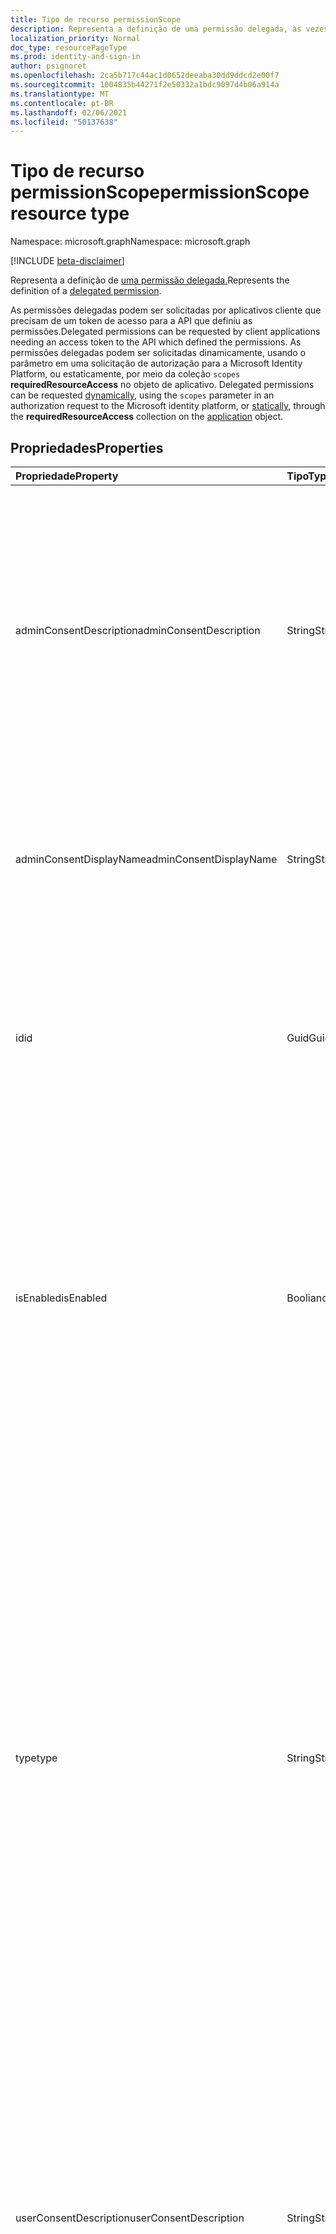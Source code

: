 ```yaml
---
title: Tipo de recurso permissionScope
description: Representa a definição de uma permissão delegada, às vezes referida como uma permissão OAuth 2.0 ou um escopo OAuth 2.0. Depois de definida, a permissão delegada pode ser solicitada por um aplicativo cliente
localization_priority: Normal
doc_type: resourcePageType
ms.prod: identity-and-sign-in
author: psignoret
ms.openlocfilehash: 2ca5b717c44ac1d0652deeaba30dd9ddcd2e00f7
ms.sourcegitcommit: 1004835b44271f2e50332a1bdc9097d4b06a914a
ms.translationtype: MT
ms.contentlocale: pt-BR
ms.lasthandoff: 02/06/2021
ms.locfileid: "50137638"
---
```

# <a name="permissionscope-resource-type"></a><span data-ttu-id="5191b-104">Tipo de recurso permissionScope</span><span class="sxs-lookup"><span data-stu-id="5191b-104">permissionScope resource type</span></span>

<span data-ttu-id="5191b-105">Namespace: microsoft.graph</span><span class="sxs-lookup"><span data-stu-id="5191b-105">Namespace: microsoft.graph</span></span>

[!INCLUDE [beta-disclaimer](../../includes/beta-disclaimer.md)]

<span data-ttu-id="5191b-106">Representa a definição de [uma permissão delegada.](/azure/active-directory/develop/v2-permissions-and-consent#permission-types)</span><span class="sxs-lookup"><span data-stu-id="5191b-106">Represents the definition of a [delegated permission](/azure/active-directory/develop/v2-permissions-and-consent#permission-types).</span></span>

<span data-ttu-id="5191b-107">As permissões delegadas podem ser solicitadas por aplicativos cliente que precisam de um token de acesso para a API que definiu as permissões.</span><span class="sxs-lookup"><span data-stu-id="5191b-107">Delegated permissions can be requested by client applications needing an access token to the API which defined the permissions.</span></span> <span data-ttu-id="5191b-108">As permissões delegadas podem [](/azure/active-directory/develop/v2-permissions-and-consent#requesting-individual-user-consent)ser solicitadas dinamicamente, usando o parâmetro em uma solicitação de autorização para a Microsoft Identity Platform, ou estaticamente, por meio da coleção `scopes` **requiredResourceAccess** [](/azure/active-directory/develop/v2-permissions-and-consent#the-default-scope)no objeto de aplicativo. [](application.md)</span><span class="sxs-lookup"><span data-stu-id="5191b-108">Delegated permissions can be requested [dynamically](/azure/active-directory/develop/v2-permissions-and-consent#requesting-individual-user-consent), using the `scopes` parameter in an authorization request to the Microsoft identity platform, or [statically](/azure/active-directory/develop/v2-permissions-and-consent#the-default-scope), through the **requiredResourceAccess** collection on the [application](application.md) object.</span></span>

## <a name="properties"></a><span data-ttu-id="5191b-109">Propriedades</span><span class="sxs-lookup"><span data-stu-id="5191b-109">Properties</span></span>

| <span data-ttu-id="5191b-110">Propriedade</span><span class="sxs-lookup"><span data-stu-id="5191b-110">Property</span></span> | <span data-ttu-id="5191b-111">Tipo</span><span class="sxs-lookup"><span data-stu-id="5191b-111">Type</span></span> | <span data-ttu-id="5191b-112">Descrição</span><span class="sxs-lookup"><span data-stu-id="5191b-112">Description</span></span> |
|:---------------|:--------|:----------|
|<span data-ttu-id="5191b-113">adminConsentDescription</span><span class="sxs-lookup"><span data-stu-id="5191b-113">adminConsentDescription</span></span>|<span data-ttu-id="5191b-114">String</span><span class="sxs-lookup"><span data-stu-id="5191b-114">String</span></span>|<span data-ttu-id="5191b-115">Uma descrição das permissões delegadas, destinada a ser lida por um administrador concedendo a permissão em nome de todos os usuários.</span><span class="sxs-lookup"><span data-stu-id="5191b-115">A description of the delegated permissions, intended to be read by an administrator granting the permission on behalf of all users.</span></span> <span data-ttu-id="5191b-116">Esse texto aparece nas experiências de consentimento de administrador em todo o locatário.</span><span class="sxs-lookup"><span data-stu-id="5191b-116">This text appears in tenant-wide admin consent experiences.</span></span>|
|<span data-ttu-id="5191b-117">adminConsentDisplayName</span><span class="sxs-lookup"><span data-stu-id="5191b-117">adminConsentDisplayName</span></span>|<span data-ttu-id="5191b-118">String</span><span class="sxs-lookup"><span data-stu-id="5191b-118">String</span></span>|<span data-ttu-id="5191b-119">O título da permissão, destinado a ser lido por um administrador que concede a permissão em nome de todos os usuários.</span><span class="sxs-lookup"><span data-stu-id="5191b-119">The permission's title, intended to be read by an administrator granting the permission on behalf of all users.</span></span>|
|<span data-ttu-id="5191b-120">id</span><span class="sxs-lookup"><span data-stu-id="5191b-120">id</span></span>|<span data-ttu-id="5191b-121">Guid</span><span class="sxs-lookup"><span data-stu-id="5191b-121">Guid</span></span>|<span data-ttu-id="5191b-122">Identificador exclusivo de permissão delegada dentro da coleção de permissões delegadas definidas para um aplicativo de recurso.</span><span class="sxs-lookup"><span data-stu-id="5191b-122">Unique delegated permission identifier inside the collection of delegated permissions defined for a resource application.</span></span>|
|<span data-ttu-id="5191b-123">isEnabled</span><span class="sxs-lookup"><span data-stu-id="5191b-123">isEnabled</span></span>|<span data-ttu-id="5191b-124">Booliano</span><span class="sxs-lookup"><span data-stu-id="5191b-124">Boolean</span></span>|<span data-ttu-id="5191b-125">Ao criar ou atualizar uma permissão, essa propriedade deve ser definida como **true** (que é o padrão).</span><span class="sxs-lookup"><span data-stu-id="5191b-125">When creating or updating a permission, this property must be set to **true** (which is the default).</span></span> <span data-ttu-id="5191b-126">Para excluir uma permissão, essa propriedade deve primeiro ser definida como **false**.</span><span class="sxs-lookup"><span data-stu-id="5191b-126">To delete a permission, this property must first be set to **false**.</span></span>  <span data-ttu-id="5191b-127">Nesse ponto, em uma chamada subsequente, a permissão pode ser removida.</span><span class="sxs-lookup"><span data-stu-id="5191b-127">At that point, in a subsequent call, the permission may be removed.</span></span>|
|<span data-ttu-id="5191b-128">type</span><span class="sxs-lookup"><span data-stu-id="5191b-128">type</span></span>|<span data-ttu-id="5191b-129">String</span><span class="sxs-lookup"><span data-stu-id="5191b-129">String</span></span>|<span data-ttu-id="5191b-130">Especifica se essa permissão delegada deve ser considerada segura para usuários não administradores concordarem em nome de si mesmos ou se um administrador deve ser obrigado a consentir com as permissões.</span><span class="sxs-lookup"><span data-stu-id="5191b-130">Specifies whether this delegated permission should be considered safe for non-admin users to consent to on behalf of themselves, or whether an administrator should be required for consent to the permissions.</span></span> <span data-ttu-id="5191b-131">Esse será o comportamento padrão, mas cada cliente pode optar por personalizar o comportamento em sua organização (permitindo, restringindo ou limitando o consentimento do usuário para essa permissão delegada.)</span><span class="sxs-lookup"><span data-stu-id="5191b-131">This will be the default behavior, but each customer can choose to customize the behavior in their organization (by allowing, restricting or limiting user consent to this delegated permission.)</span></span>|
|<span data-ttu-id="5191b-132">userConsentDescription</span><span class="sxs-lookup"><span data-stu-id="5191b-132">userConsentDescription</span></span>|<span data-ttu-id="5191b-133">String</span><span class="sxs-lookup"><span data-stu-id="5191b-133">String</span></span>|<span data-ttu-id="5191b-134">Uma descrição das permissões delegadas, destinada a ser lida por um usuário que concede a permissão em seu próprio nome.</span><span class="sxs-lookup"><span data-stu-id="5191b-134">A description of the delegated permissions, intended to be read by a user granting the permission on their own behalf.</span></span> <span data-ttu-id="5191b-135">Esse texto aparece nas experiências de consentimento em que o usuário está consentindo apenas em nome de si mesmo.</span><span class="sxs-lookup"><span data-stu-id="5191b-135">This text appears in consent experiences where the user is consenting only on behalf of themselves.</span></span>|
|<span data-ttu-id="5191b-136">userConsentDisplayName</span><span class="sxs-lookup"><span data-stu-id="5191b-136">userConsentDisplayName</span></span>|<span data-ttu-id="5191b-137">String</span><span class="sxs-lookup"><span data-stu-id="5191b-137">String</span></span>|<span data-ttu-id="5191b-138">Um título para a permissão, destinado a ser lido por um usuário que concede a permissão em seu próprio nome.</span><span class="sxs-lookup"><span data-stu-id="5191b-138">A title for the permission, intended to be read by a user granting the permission on their own behalf.</span></span> <span data-ttu-id="5191b-139">Esse texto aparece nas experiências de consentimento em que o usuário está consentindo apenas em nome de si mesmo.</span><span class="sxs-lookup"><span data-stu-id="5191b-139">This text appears in consent experiences where the user is consenting only on behalf of themselves.</span></span>|
|<span data-ttu-id="5191b-140">value</span><span class="sxs-lookup"><span data-stu-id="5191b-140">value</span></span>|<span data-ttu-id="5191b-141">Cadeia de caracteres</span><span class="sxs-lookup"><span data-stu-id="5191b-141">String</span></span>|<span data-ttu-id="5191b-142">Especifica o valor a ser incluído na declaração `scp` (escopo) nos tokens de acesso.</span><span class="sxs-lookup"><span data-stu-id="5191b-142">Specifies the value to include in the `scp` (scope) claim in access tokens.</span></span> <span data-ttu-id="5191b-143">Não deve exceder 120 caracteres de comprimento.</span><span class="sxs-lookup"><span data-stu-id="5191b-143">Must not exceed 120 characters in length.</span></span> <span data-ttu-id="5191b-144">Os caracteres `:` `!` `#` `$` `%` `&` `'` `(` `)` `*` `+` `,` `-` `.` `/` `:` `;` <code>&lt;</code> `=` <code>&gt;</code> `?` `@` `[` `]` `^` `+` `_` <code>&#96;</code> `{` <code>&#124;</code> `}` `~` permitidos são , bem como caracteres nos intervalos `0-9` e `A-Z` `a-z` .</span><span class="sxs-lookup"><span data-stu-id="5191b-144">Allowed characters are `:` `!` `#` `$` `%` `&` `'` `(` `)` `*` `+` `,` `-` `.` `/` `:` `;` <code>&lt;</code> `=` <code>&gt;</code> `?` `@` `[` `]` `^` `+` `_` <code>&#96;</code> `{` <code>&#124;</code> `}` `~`, as well as characters in the ranges `0-9`, `A-Z` and `a-z`.</span></span> <span data-ttu-id="5191b-145">Qualquer outro caractere, incluindo o caractere de espaço, não é permitido.</span><span class="sxs-lookup"><span data-stu-id="5191b-145">Any other character, including the space character, are not allowed.</span></span>|

## <a name="json-representation"></a><span data-ttu-id="5191b-146">Representação JSON</span><span class="sxs-lookup"><span data-stu-id="5191b-146">JSON representation</span></span>

<span data-ttu-id="5191b-147">Veja a seguir uma representação JSON do recurso</span><span class="sxs-lookup"><span data-stu-id="5191b-147">Here is a JSON representation of the resource</span></span>

<!-- {
  "blockType": "resource",
  "optionalProperties": [

  ],
  "@odata.type": "microsoft.graph.permissionScope"
}-->

```json
{
  "id": "guid",
  "adminConsentDisplayName": "string",
  "adminConsentDescription": "string",
  "userConsentDisplayName": "string",
  "userConsentDescription": "string",
  "value": "string",
  "type": "string",
  "isEnabled": true
}
```

<!-- uuid: 8fcb5dbc-d5aa-4681-8e31-b001d5168d79
2015-10-25 14:57:30 UTC -->
<!--
{
  "type": "#page.annotation",
  "description": "oAuth2Permission resource",
  "keywords": "",
  "section": "documentation",
  "tocPath": "",
  "suppressions": []
}
-->

